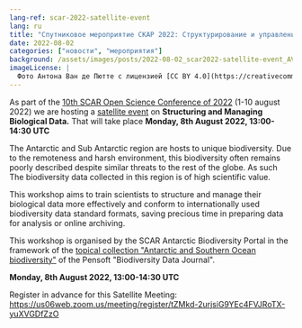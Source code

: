 ```yaml
---
lang-ref: scar-2022-satellite-event
lang: ru
title: "Спутниковое мероприятие СКАР 2022: Структурирование и управление биологическими данными"
date: 2022-08-02
categories: ["новости", "мероприятия"]
background: /assets/images/posts/2022-08-02_scar2022-satellite-event_AVdP_SCAR_0037.jpg
imageLicense: |
  Фото Антона Ван де Пютте с лицензией [CC BY 4.0](https://creativecommons.org/licenses/by/4.0/)
---
```


As part of the [10th SCAR Open Science Conference of 2022](https://scar2022.org/) (1-10 august 2022) we are hosting a [satellite event](https://scar2022.org/satellite-events/) on **Structuring and Managing Biological Data.** That will take place **Monday, 8th August 2022, 13:00-14:30 UTC**

The Antarctic and Sub Antarctic region are hosts to unique biodiversity. Due to the remoteness and harsh environment, this biodiversity often remains poorly described despite similar threats to the rest of the globe. As such The biodiversity data collected in this region is of high scientific value.

This workshop aims to train scientists to structure and manage their biological data more effectively and conform to internationally used biodiversity data standard formats, saving precious time in preparing data for analysis or online archiving.

This workshop is organised by the SCAR Antarctic Biodiversity Portal in the framework of the [topical collection "Antarctic and Southern Ocean biodiversity"](https://www.biodiversity.aq/news/antarctic-and-southern-ocean-biodiversity-topical-collection-biodiversity-data-journal/) of the Pensoft "Biodiversity Data Journal".

**Monday, 8th August 2022, 13:00-14:30 UTC**

Register in advance for this Satellite Meeting:
<https://us06web.zoom.us/meeting/register/tZMkd-2urjsiG9YEc4FVJRoTX-yuXVGDfZzO>

